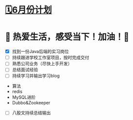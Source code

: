 # [🗓️6月份计划](https://github.com/HealUP/MyBlog/issues/35)

👣
热爱生活，感受当下！加油！🌝
===
- [x] 找到一份Java后端的实习岗位
- [ ] 持续跟进学校工作室项目，按时完成交付
- [ ] 熟悉公司业务（尽快上手开发）
- [ ] 总结面试经验
- [ ] 持续学习并输出学习blog
- 算法
- redis
- MySQL进阶
- Dubbo&Zookeeper
- [ ] 八股文持续总结输出
